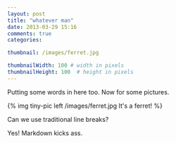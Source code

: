 ```yaml
---
layout: post
title: "whatever man"
date: 2013-03-29 15:16
comments: true
categories: 

thumbnail: /images/ferret.jpg

thumbnailWidth: 100 # width in pixels
thumbnailHeight: 100  # height in pixels
---
```

Putting some words in here too. Now for some pictures.

{% img tiny-pic left /images/ferret.jpg It's a ferret! %}

Can we use traditional line breaks?

Yes! Markdown kicks ass.